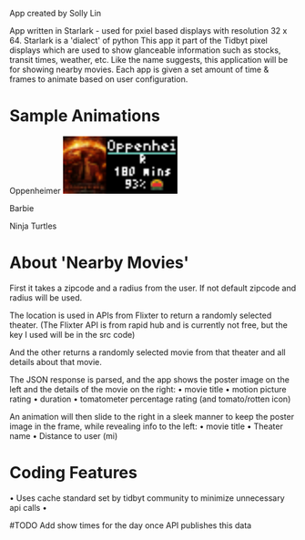 App created by Solly Lin

App written in Starlark - used for pxiel based displays with resolution 32 x 64. Starlark is a 'dialect' of python
This app it part of the Tidbyt pixel displays which are used to show glanceable information such as stocks, transit times, weather, etc. Like the name suggests, this application will be for showing nearby movies. Each app is given a set amount of time & frames to animate based on user configuration. 


# Sample Animations
Oppenheimer
<img src="https://github.com/sol0070/vigilant-lamp/blob/main/Starlark%20-%20Nearby%20Movies%20App/OPPENHEIMER.webp" width=40% height=40%>

Barbie


Ninja Turtles


# About 'Nearby Movies'

First it takes a zipcode and a radius from the user. If not default zipcode and radius will be used. 

The location is used in APIs from Flixter to return a randomly selected theater.
(The Flixter API is from rapid hub and is currently not free, but the key I used will be in the src code)

And the other returns a randomly selected movie from that theater and all details about that movie. 

The JSON response is parsed, and the app shows the poster image on the left and the details of the movie on the right: 
• movie title
• motion picture rating
• duration
• tomatometer percentage rating (and tomato/rotten icon)


An animation will then slide to the right in a sleek manner to keep the poster image in the frame, while revealing info to the left:
• movie title
• Theater name
• Distance to user (mi)

# Coding Features 
• Uses cache standard set by tidbyt community to minimize unnecessary api calls
• 

#TODO
Add show times for the day once API publishes this data

